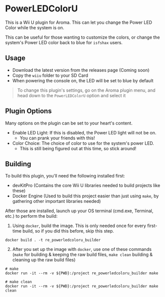 # PowerLEDColorU
This is a Wii U plugin for Aroma. This can let you change the Power LED Color while the system is on.

This can be useful for those wanting to customize the colors, or change the system's Power LED color back to blue for `isfshax` users.

## Usage
- Download the latest version from the releases page (Coming soon)
- Copy the `wiiu` folder to your SD Card
- When powering the console on, the LED will be set to blue by default

> To change this plugin's settings, go on the Aroma plugin menu,
> and head down to the `PowerLEDColorU` option and select it

## Plugin Options
Many options on the plugin can be set to your heart's content.

- Enable LED Light: If this is disabled, the Power LED light will not be on.
    - You can prank your friends with this!
- Color Choice: The choice of color to use for the system's power LED.
    - This is still being figured out at this time, so stick around!

## Building
To build this plugin, you'll need the following installed first:

- devKitPro (Contains the core Wii U libraries needed to build projects like these)
- Docker Engine (Used to build this project easier than just using `make`, by gathering other important libraries needed)

After those are installed, launch up your OS terminal (cmd.exe, Terminal, etc.) to perform the build:

1. Using `docker`, build the image. This is only needed once for every first-time build, so if you did this before, skip this step.
```
docker build . -t re_powerledcoloru_builder
```
2. After you set up the image with `docker`, use one of these commands (`make` for building & keeping the raw build files, `make clean` building & cleaning up the raw build files)
```
# make 
docker run -it --rm -v ${PWD}:/project re_powerledcoloru_builder make

# make clean
docker run -it --rm -v ${PWD}:/project re_powerledcoloru_builder make clean
```